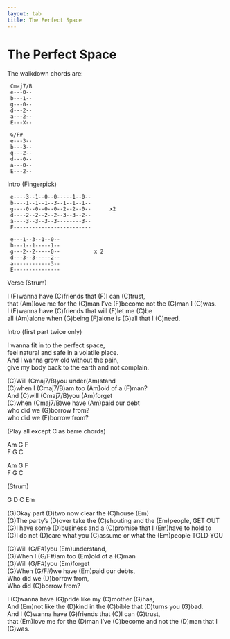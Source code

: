 ```yaml
---
layout: tab
title: The Perfect Space
---
```

# The Perfect Space

  

The walkdown chords are:

``` 
 Cmaj7/B
 e---0--
 b---1--
 g---0--
 d---2--
 a---2--
 E---X--
```

``` 
 G/F#
 e---3--
 b---3--
 g---2--
 d---0--
 a---0--
 E---2--
```

  

Intro (Fingerpick)

``` 
 e----3--1--0--0-----1--0--
 b----1--1--1--3--1--1--1--
 g----0--0--0--0--2--2--0--      x2
 d----2--2--2--2--3--3--2--
 a----3--3--3--3--------3--
 E-------------------------
```

``` 
 e---1--3--1--0--
 b---1--1-----1--   
 g---2--2-----0--           x 2
 d---3--3-----2--
 a------------3--
 E---------------
```

  
Verse (Strum)

I (F)wanna have (C)friends that (F)I can (C)trust,  
that (Am)love me for the (G)man I’ve (F)become not the (G)man I
(C)was.  
I (F)wanna have (C)friends that will (F)let me (C)be  
all (Am)alone when (G)being (F)alone is (G)all that I (C)need.  

Intro (first part twice only)

I wanna fit in to the perfect space,  
feel natural and safe in a volatile place.  
And I wanna grow old without the pain,  
give my body back to the earth and not complain.  

(C)Will (Cmaj7/B)you under(Am)stand  
(C)when I (Cmaj7/B)am too (Am)old of a (F)man?  
And (C)will (Cmaj7/B)you (Am)forget  
(C)when (Cmaj7/B)we have (Am)paid our debt  
who did we (G)borrow from?  
who did we (F)borrow from?  

(Play all except C as barre chords)

Am G F  
F G C  

Am G F  
F G C  

(Strum)

G D C Em  

(G)Okay part (D)two now clear the (C)house (Em)  
(G)The party’s (D)over take the (C)shouting and the (Em)people, GET
OUT  
(G)I have some (D)business and a (C)promise that I (Em)have to hold to  
(G)I do not (D)care what you (C)assume or what the (Em)people TOLD YOU  

  
(G)Will (G/F\#)you (Em)understand,  
(G)When I (G/F\#)am too (Em)old of a (C)man  
(G)Will (G/F\#)you (Em)forget  
(G)When (G/F\#)we have (Em)paid our debts,  
Who did we (D)borrow from,  
Who did (C)borrow from?  

  
I (C)wanna have (G)pride like my (C)mother (G)has,  
And (Em)not like the (D)kind in the (C)bible that (D)turns you (G)bad.  
And I (C)wanna have (G)friends that (C)I can (G)trust,  
that (Em)love me for the (D)man I’ve (C)become and not the (D)man that I
(G)was.

